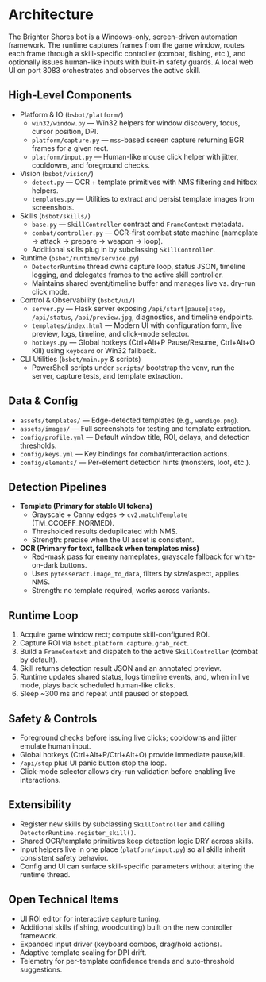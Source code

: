 # Architecture

The Brighter Shores bot is a Windows-only, screen-driven automation framework. The runtime captures frames from the game window, routes each frame through a skill-specific controller (combat, fishing, etc.), and optionally issues human-like inputs with built-in safety guards. A local web UI on port 8083 orchestrates and observes the active skill.

## High-Level Components

- Platform & IO (`bsbot/platform/`)
  - `win32/window.py` — Win32 helpers for window discovery, focus, cursor position, DPI.
  - `platform/capture.py` — `mss`-based screen capture returning BGR frames for a given rect.
  - `platform/input.py` — Human-like mouse click helper with jitter, cooldowns, and foreground checks.
- Vision (`bsbot/vision/`)
  - `detect.py` — OCR + template primitives with NMS filtering and hitbox helpers.
  - `templates.py` — Utilities to extract and persist template images from screenshots.
- Skills (`bsbot/skills/`)
  - `base.py` — `SkillController` contract and `FrameContext` metadata.
  - `combat/controller.py` — OCR-first combat state machine (nameplate → attack → prepare → weapon → loop).
  - Additional skills plug in by subclassing `SkillController`.
- Runtime (`bsbot/runtime/service.py`)
  - `DetectorRuntime` thread owns capture loop, status JSON, timeline logging, and delegates frames to the active skill controller.
  - Maintains shared event/timeline buffer and manages live vs. dry-run click mode.
- Control & Observability (`bsbot/ui/`)
  - `server.py` — Flask server exposing `/api/start|pause|stop`, `/api/status`, `/api/preview.jpg`, diagnostics, and timeline endpoints.
  - `templates/index.html` — Modern UI with configuration form, live preview, logs, timeline, and click-mode selector.
  - `hotkeys.py` — Global hotkeys (Ctrl+Alt+P Pause/Resume, Ctrl+Alt+O Kill) using `keyboard` or Win32 fallback.
- CLI Utilities (`bsbot/main.py` & scripts)
  - PowerShell scripts under `scripts/` bootstrap the venv, run the server, capture tests, and template extraction.

## Data & Config

- `assets/templates/` — Edge-detected templates (e.g., `wendigo.png`).
- `assets/images/` — Full screenshots for testing and template extraction.
- `config/profile.yml` — Default window title, ROI, delays, and detection thresholds.
- `config/keys.yml` — Key bindings for combat/interaction actions.
- `config/elements/` — Per-element detection hints (monsters, loot, etc.).

## Detection Pipelines

- **Template (Primary for stable UI tokens)**
  - Grayscale + Canny edges → `cv2.matchTemplate` (TM_CCOEFF_NORMED).
  - Thresholded results deduplicated with NMS.
  - Strength: precise when the UI asset is consistent.
- **OCR (Primary for text, fallback when templates miss)**
  - Red-mask pass for enemy nameplates, grayscale fallback for white-on-dark buttons.
  - Uses `pytesseract.image_to_data`, filters by size/aspect, applies NMS.
  - Strength: no template required, works across variants.

## Runtime Loop

1. Acquire game window rect; compute skill-configured ROI.
2. Capture ROI via `bsbot.platform.capture.grab_rect`.
3. Build a `FrameContext` and dispatch to the active `SkillController` (combat by default).
4. Skill returns detection result JSON and an annotated preview.
5. Runtime updates shared status, logs timeline events, and, when in live mode, plays back scheduled human-like clicks.
6. Sleep ~300 ms and repeat until paused or stopped.

## Safety & Controls

- Foreground checks before issuing live clicks; cooldowns and jitter emulate human input.
- Global hotkeys (Ctrl+Alt+P/Ctrl+Alt+O) provide immediate pause/kill.
- `/api/stop` plus UI panic button stop the loop.
- Click-mode selector allows dry-run validation before enabling live interactions.

## Extensibility

- Register new skills by subclassing `SkillController` and calling `DetectorRuntime.register_skill()`.
- Shared OCR/template primitives keep detection logic DRY across skills.
- Input helpers live in one place (`platform/input.py`) so all skills inherit consistent safety behavior.
- Config and UI can surface skill-specific parameters without altering the runtime thread.

## Open Technical Items

- UI ROI editor for interactive capture tuning.
- Additional skills (fishing, woodcutting) built on the new controller framework.
- Expanded input driver (keyboard combos, drag/hold actions).
- Adaptive template scaling for DPI drift.
- Telemetry for per-template confidence trends and auto-threshold suggestions.

